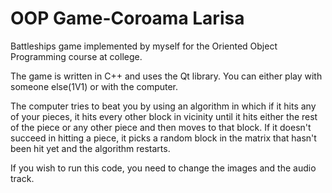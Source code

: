 # OOP Game-Coroama Larisa


Battleships game implemented by myself for the Oriented Object Programming course at college.

The game is written in C++ and uses the Qt library. You can either play with someone else(1V1) or with the computer.

The computer tries to beat you by using an algorithm in which if it hits any of your pieces, it hits every other block in vicinity until it hits either the rest of the piece or any other piece and then moves to that block. If it doesn't succeed in hitting a piece, it picks a random block in the matrix that hasn't been hit yet and the algorithm restarts. 


If you wish to run this code, you need to change the images and the audio track.

